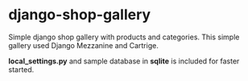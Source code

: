 # django-shop-gallery

Simple django shop gallery with products and categories.
This simple gallery used Django Mezzanine and Cartrige.

**local_settings.py** and sample database in **sqlite** is included for faster started.
